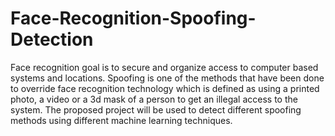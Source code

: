 # Face-Recognition-Spoofing-Detection
Face recognition goal is to secure and organize access to computer based systems and locations. Spoofing is one of the methods that have been done to override face recognition technology which is defined as using a printed photo, a video or a 3d mask of a person to get an illegal access to the system.      The proposed project will be used to detect different spoofing methods using different machine learning techniques.
